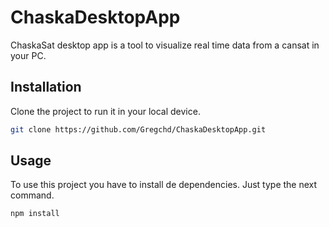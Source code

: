# ChaskaDesktopApp

ChaskaSat desktop app is a tool to visualize real time data from a cansat in your PC.

## Installation

Clone the project to run it in your local device.

```bash
git clone https://github.com/Gregchd/ChaskaDesktopApp.git
```

## Usage

To use this project you have to install de dependencies. Just type the next command.

```bash
npm install
```
